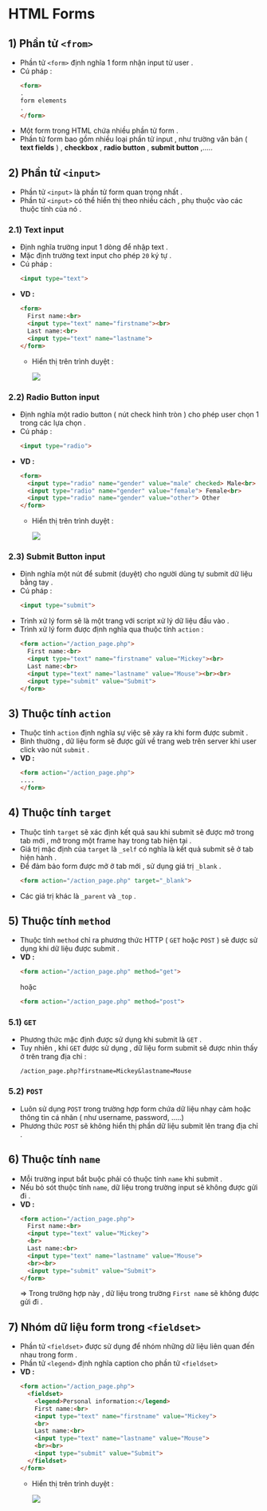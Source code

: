 # HTML Forms
## **1) Phần tử `<from>`**
- Phần tử `<form>` định nghĩa 1 form nhận input từ user .
- Cú pháp :
    ```html
    <form>
    .
    form elements
    .
    </form>
    ```
- Một form trong HTML chứa nhiều phần tử form .
- Phần tử form bao gồm nhiều loại phần tử input , như trường văn bản ( **text fields** ) , **checkbox** , **radio button** , **submit button** ,.....
## **2) Phần tử `<input>`**
- Phần tử `<input>` là phần tử form quan trọng nhất .
- Phần tử `<input>` có thể hiển thị theo nhiều cách , phụ thuộc vào các thuộc tính của nó .
### **2.1) Text input**
- Định nghĩa trường input 1 dòng để nhập text .
- Mặc định trường text input cho phép `20` ký tự .
- Cú pháp : 
    ```html
    <input type="text">
    ```
- **VD :**
    ```html
    <form>
      First name:<br>
      <input type="text" name="firstname"><br>
      Last name:<br>
      <input type="text" name="lastname">
    </form>
    ```
    - Hiển thị trên trình duyệt :

        <img src=https://i.imgur.com/LCEDWy3.png>

### **2.2) Radio Button input**
- Định nghĩa một radio button ( nút check hình tròn ) cho phép user chọn 1 trong các lựa chọn .
- Cú pháp :
    ```html
    <input type="radio">
    ```
- **VD :**
    ```html
    <form>
      <input type="radio" name="gender" value="male" checked> Male<br>
      <input type="radio" name="gender" value="female"> Female<br>
      <input type="radio" name="gender" value="other"> Other
    </form>
    ```
    - Hiển thị trên trình duyệt :

        <img src=https://i.imgur.com/2nn367V.png>

### **2.3) Submit Button input**
- Định nghĩa một nút để submit (duyệt) cho người dùng tự submit dữ liệu bằng tay .
- Cú pháp :
    ```html
    <input type="submit">
    ```
- Trình xử lý form sẽ là một trang với script xử lý dữ liệu đầu vào .
- Trình xử lý form được định nghĩa qua thuộc tính `action` :
    ```html
    <form action="/action_page.php">
      First name:<br>
      <input type="text" name="firstname" value="Mickey"><br>
      Last name:<br>
      <input type="text" name="lastname" value="Mouse"><br><br>
      <input type="submit" value="Submit">
    </form>
    ```
## **3) Thuộc tính `action`**
- Thuộc tính `action` định nghĩa sự việc sẽ xảy ra khi form được submit .
- Bình thường , dữ liệu form sẽ được gửi về trang web trên server khi user click vào nút `submit` .
- **VD :**
    ```html
    <form action="/action_page.php">
    ....
    </form>
    ```
## **4) Thuộc tính `target`**
- Thuộc tính `target` sẽ xác định kết quả sau khi submit sẽ được mở trong tab mới , mở trong một frame hay trong tab hiện tại .
- Giá trị mặc định của `target` là `_self` có nghĩa là kết quả submit sẽ ở tab hiện hành .
- Để đảm bảo form được mở ở tab mới , sử dụng giá trị `_blank` .
    ```html
    <form action="/action_page.php" target="_blank">
    ```
- Các giá trị khác là `_parent` và `_top` .
## **5) Thuộc tính `method`**
- Thuộc tính `method` chỉ ra phương thức HTTP ( `GET` hoặc `POST` ) sẽ được sử dụng khi dữ liệu được submit .
- **VD :**
    ```html
    <form action="/action_page.php" method="get">
    ```
    hoặc
    ```html
    <form action="/action_page.php" method="post">
    ```
### **5.1) `GET`**
- Phương thức mặc định được sử dụng khi submit là `GET` .
- Tuy nhiên , khi `GET` được sử dụng , dữ liệu form submit sẽ được nhìn thấy ở trên trang địa chỉ :
    ```
    /action_page.php?firstname=Mickey&lastname=Mouse
    ```
### **5.2) `POST`**
- Luôn sử dụng `POST` trong trường hợp form chứa dữ liệu nhạy cảm hoặc thông tin cá nhân ( như username, password, .....)
- Phương thức `POST` sẽ không hiển thị phần dữ liệu submit lên trang địa chỉ .
## **6) Thuộc tính `name`**
- Mỗi trường input bắt buộc phải có thuộc tính `name` khi submit .
- Nếu bỏ sót thuộc tính `name`, dữ liệu trong trường input sẽ không được gửi đi .
- **VD :**
    ```html
    <form action="/action_page.php">
      First name:<br>
      <input type="text" value="Mickey">
      <br>
      Last name:<br>
      <input type="text" name="lastname" value="Mouse">
      <br><br>
      <input type="submit" value="Submit">
    </form>
    ```
    => Trong trường hợp này , dữ liệu trong trường `First name` sẽ không được gửi đi .
## **7) Nhóm dữ liệu form trong `<fieldset>`**
- Phần tử `<fieldset>` được sử dụng để nhóm những dữ liệu liên quan đến nhau trong form .
- Phần tử `<legend>` định nghĩa caption cho phần tử `<fieldset>`
- **VD :**
    ```html
    <form action="/action_page.php">
      <fieldset>
        <legend>Personal information:</legend>
        First name:<br>
        <input type="text" name="firstname" value="Mickey">
        <br>
        Last name:<br>
        <input type="text" name="lastname" value="Mouse">
        <br><br>
        <input type="submit" value="Submit">
      </fieldset>
    </form>
    ```
    - Hiển thị trên trình duyệt :

        <img src=https://i.imgur.com/XiNbZ2D.png>




